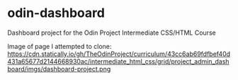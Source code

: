 # odin-dashboard
Dashboard project for the Odin Project Intermediate CSS/HTML Course

Image of page I attempted to clone: https://cdn.statically.io/gh/TheOdinProject/curriculum/43cc6ab69fdfbef40d431a65677d2144668930ac/intermediate_html_css/grid/project_admin_dashboard/imgs/dashboard-project.png

